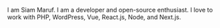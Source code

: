 I am Siam Maruf. I am a developer and open-source enthusiast. I love to work with PHP, WordPress, Vue, React.js, Node, and Next.js.

<!---
siammaruf/siammaruf is a ✨ special ✨ repository because its `README.md` (this file) appears on your GitHub profile.
You can click the Preview link to take a look at your changes.
--->
